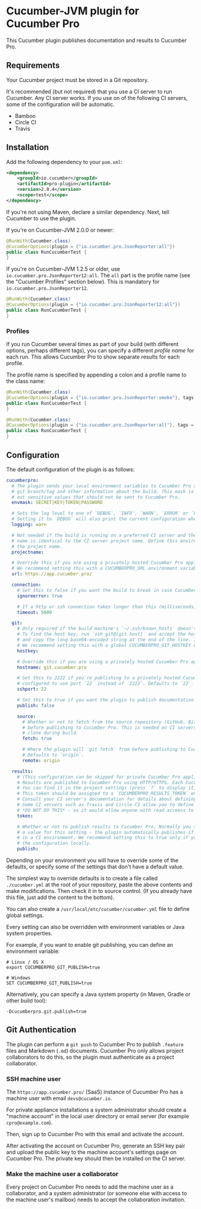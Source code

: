 # Cucumber-JVM plugin for Cucumber Pro

This Cucumber plugin publishes documentation and results to Cucumber Pro.

## Requirements

Your Cucumber project must be stored in a Git repository.

It's recommended (but not required) that you use a CI server to run Cucumber.
Any CI server works. If you use on of the following CI servers, some of the configuration
will be automatic.

* Bamboo
* Circle CI
* Travis

## Installation

Add the following dependency to your `pom.xml`:

```xml
<dependency>
    <groupId>io.cucumber</groupId>
    <artifactId>pro-plugin</artifactId>
    <version>2.0.4</version>
    <scope>test</scope>
</dependency>
```

If you're not using Maven, declare a similar dependency. Next, tell Cucumber to use the plugin. 

If you're on Cucumber-JVM 2.0.0 or newer:

```java
@RunWith(Cucumber.class)
@CucumberOptions(plugin = {"io.cucumber.pro.JsonReporter:all"})
public class RunCucumberTest {
}
```

If you're on Cucumber-JVM 1.2.5 or older, use `io.cucumber.pro.JsonReporter12:all`.
The `all` part is the profile name (see the "Cucumber Profiles" section below). This is mandatory for `io.cucumber.pro.JsonReporter12`.

```java
@RunWith(Cucumber.class)
@CucumberOptions(plugin = {"io.cucumber.pro.JsonReporter12:all"})
public class RunCucumberTest {
}
```

### Profiles

If you run Cucumber several times as part of your build (with different options, perhaps different tags), you can
specify a different *profile name* for each run. This allows Cucumber Pro to show separate results for each profile.

The profile name is specified by appending a colon and a profile name to the class name:

```java
@RunWith(Cucumber.class)
@CucumberOptions(plugin = {"io.cucumber.pro.JsonReporter:smoke"}, tags = "@ui and @smoke")
public class RunCucumberTest {
}
```

```java
@RunWith(Cucumber.class)
@CucumberOptions(plugin = {"io.cucumber.pro.JsonReporter:all"}, tags = "not @ui and not @smoke")
public class RunCucumberTest {
}
```

## Configuration

The default configuration of the plugin is as follows:

```yaml
cucumberpro:
  # The plugin sends your local environment variables to Cucumber Pro so it can detect the CI build number, 
  # git branch/tag and other information about the build. This mask is a regular expression for filtering
  # out sensitive values that should not be sent to Cucumber Pro.
  envmask: SECRET|KEY|TOKEN|PASSWORD

  # Sets the log level to one of `DEBUG`, `INFO`, `WARN`, `ERROR` or `FATAL`. Defaults to `WARN`.
  # Setting it to `DEBUG` will also print the current configuration when the plugin runs.
  logging: warn

  # Not needed if the build is running on a preferred CI server and the Cucumber Pro project 
  # name is identical to the CI server project name. Define this environment variable to override 
  # the project name.
  projectname:

  # Override this if you are using a privately hosted Cucumber Pro appliance.
  # We recommend setting this with a CUCUMBERPRO_URL environment variable defined globally on your build server.
  url: https://app.cucumber.pro/

  connection:
    # Set this to false if you want the build to break in case Cucumber Pro is unavailable.
    ignoreerror: true

    # If a http or ssh connection takes longer than this (milliseconds), time out the connection.
    timeout: 5000

  git:
    # Only required if the build machine's `~/.ssh/known_hosts` doesn't have an entry for the git hostname.
    # To find the host key, run `ssh git@[git host]` and accept the host key. Then run `ssh-keyscan [git host]`
    # and copy the long base64-encoded string at the end of the line. It looks like `AAAAB3NzaC1.....E/Bhw==`.
    # We recommend setting this with a global CUCUMBERPRO_GIT_HOSTKEY environment variable.
    hostkey:

    # Override this if you are using a privately hosted Cucumber Pro appliance.
    hostname: git.cucumber.pro

    # Set this to 2222 if you're publishing to a privately hosted Cucumber Pro appliance that hasn't been 
    # configured to use port `22` instead of `2222`. Defaults to `22`.
    sshport: 22

    # Set this to true if you want the plugin to publish documentation with a git push.
    publish: false

    source:
      # Whether or not to fetch from the source repository (GitHub, BitBucket, GitLab etc) 
      # before publishing to Cucumber Pro. This is needed on CI servers that perform a shallow 
      # clone during build.
      fetch: true

      # Where the plugin will `git fetch` from before publishing to Cucumber Pro.
      # Defaults to `origin`.
      remote: origin

  results:
    # (This configuration can be skipped for private Cucumber Pro appliance installations where results publishing is open).
    # Results are published to Cucumber Pro using HTTP/HTTPS. Each Cucumber Pro project has a token for this purpose.
    # You can find it in the project settings (press `?` to display it).
    # This token should be assigned to a `CUCUMBERPRO_RESULTS_TOKEN` environment variable on the build server, on a per-project basis.
    # Consult your CI server's documentation for details about defining per-project environment variables.
    # Some CI servers such as Travis and Circle CI allow you to define environment variables in a file checked into git.
    # *DO NOT DO THIS* - as it would allow anyone with read acceess to your repository to publish results.
    token:

    # Whether or not to publish results to Cucumber Pro. Normally you should *not* provide
    # a value for this setting - the plugin automatically publishes if it detects it is running
    # in a CI environment. We recommend setting this to true only if you are experimenting with
    # the configuration locally.
    publish:
```

Depending on your environment you will have to override some of the defaults, or specify some of the
settings that don't have a default value.

The simplest way to override defaults is to create a file called `./cucumber.yml` at the root of your
repository, paste the above contents and make modifications. Then check it in to source control.
(If you already have this file, just add the content to the bottom).

You can also create a `/usr/local/etc/cucumber/cucumber.yml` file to define global settings.

Every setting can also be overridden with environment variables or Java system properties.

For example, if you want to enable git publishing, you can define an environment variable:

```
# Linux / OS X
export CUCUMBERPRO_GIT_PUBLISH=true

# Windows
SET CUCUMBERPRO_GIT_PUBLISH=true
```

Alternatively, you can specify a Java system property (in Maven, Gradle or other build tool):

```
-Dcucumberpro.git.publish=true
```

## Git Authentication

The plugin can perform a `git push` to Cucumber Pro to publish `.feature` files and Markdown (`.md`) documents.
Cucumber Pro only allows project collaborators to do this, so the plugin must authenticate as a project collaborator.

### SSH machine user

The `https://app.cucumber.pro/` (SaaS) instance of Cucumber Pro has a machine user with email `devs@cucumber.io`.

For private appliance installations a system administrator should create a "machine account" in the local 
user directory or email server (for example `cpro@example.com`). 

Then, sign up to Cucumber Pro with this email and activate the account.

After activating the account on Cucumber Pro, generate an SSH key pair and upload the public key to the 
machine account's settings page on Cucumber Pro. The private key should then be installed on the CI server.

### Make the machine user a collaborator

Every project on Cucumber Pro needs to add the machine user as a collaborator, and a system administrator (or someone
else with access to the machine user's mailbox) needs to accept the collaboration invitation.

